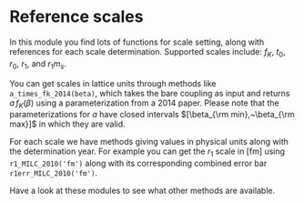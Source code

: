 # Reference scales

In this module you find lots of functions for scale setting, along with references for each scale determination. 
Supported scales include: $f_K$, $t_0$, $r_0$, $r_1$, and $r_1m_s$. 

You can get scales in lattice units
through methods like `a_times_fk_2014(beta)`, which takes the bare coupling as input and returns $a\,f_K(\beta)$
using a parameterization from a 2014 paper.
Please note that the parameterizations for $a$ have closed intervals $[\beta_{\rm min},~\beta_{\rm max}]$ in
which they are valid.

For each scale we have methods giving values in physical units along with the determination year. For example you
can get the $r_1$ scale in [fm] using `r1_MILC_2010('fm')` along with its corresponding combined error bar
`r1err_MILC_2010('fm')`.

Have a look at these modules to see what other methods are available.
